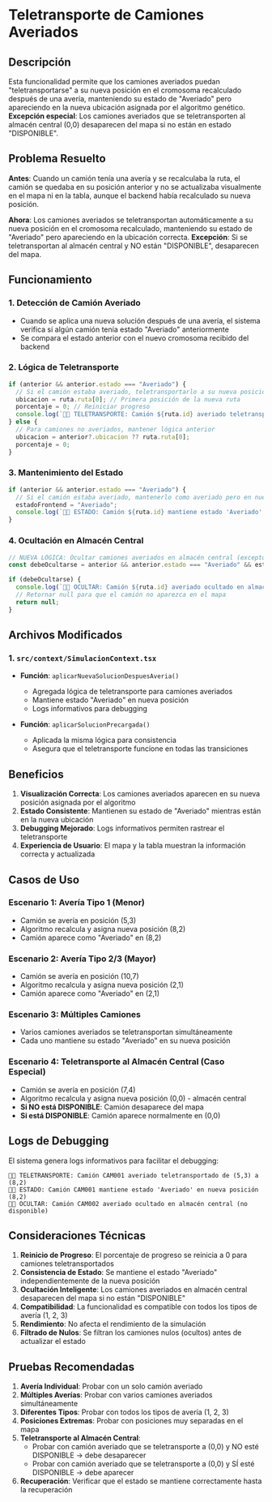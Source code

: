 # Teletransporte de Camiones Averiados

## Descripción

Esta funcionalidad permite que los camiones averiados puedan "teletransportarse" a su nueva posición en el cromosoma recalculado después de una avería, manteniendo su estado de "Averiado" pero apareciendo en la nueva ubicación asignada por el algoritmo genético. **Excepción especial**: Los camiones averiados que se teletransporten al almacén central (0,0) desaparecen del mapa si no están en estado "DISPONIBLE".

## Problema Resuelto

**Antes**: Cuando un camión tenía una avería y se recalculaba la ruta, el camión se quedaba en su posición anterior y no se actualizaba visualmente en el mapa ni en la tabla, aunque el backend había recalculado su nueva posición.

**Ahora**: Los camiones averiados se teletransportan automáticamente a su nueva posición en el cromosoma recalculado, manteniendo su estado de "Averiado" pero apareciendo en la ubicación correcta. **Excepción**: Si se teletransportan al almacén central y NO están "DISPONIBLE", desaparecen del mapa.

## Funcionamiento

### 1. Detección de Camión Averiado
- Cuando se aplica una nueva solución después de una avería, el sistema verifica si algún camión tenía estado "Averiado" anteriormente
- Se compara el estado anterior con el nuevo cromosoma recibido del backend

### 2. Lógica de Teletransporte
```typescript
if (anterior && anterior.estado === "Averiado") {
  // Si el camión estaba averiado, teletransportarlo a su nueva posición
  ubicacion = ruta.ruta[0]; // Primera posición de la nueva ruta
  porcentaje = 0; // Reiniciar progreso
  console.log(`🚛💥 TELETRANSPORTE: Camión ${ruta.id} averiado teletransportado de ${anterior.ubicacion} a ${ubicacion}`);
} else {
  // Para camiones no averiados, mantener lógica anterior
  ubicacion = anterior?.ubicacion ?? ruta.ruta[0];
  porcentaje = 0;
}
```

### 3. Mantenimiento del Estado
```typescript
if (anterior && anterior.estado === "Averiado") {
  // Si el camión estaba averiado, mantenerlo como averiado pero en nueva posición
  estadoFrontend = "Averiado";
  console.log(`🚛💥 ESTADO: Camión ${ruta.id} mantiene estado 'Averiado' en nueva posición ${ubicacion}`);
}
```

### 4. Ocultación en Almacén Central
```typescript
// NUEVA LÓGICA: Ocultar camiones averiados en almacén central (excepto si están DISPONIBLE)
const debeOcultarse = anterior && anterior.estado === "Averiado" && estaEnAlmacenCentral && camion?.estado !== 'DISPONIBLE';

if (debeOcultarse) {
  console.log(`🚛💥 OCULTAR: Camión ${ruta.id} averiado ocultado en almacén central (no disponible)`);
  // Retornar null para que el camión no aparezca en el mapa
  return null;
}
```

## Archivos Modificados

### 1. `src/context/SimulacionContext.tsx`
- **Función**: `aplicarNuevaSolucionDespuesAveria()`
  - Agregada lógica de teletransporte para camiones averiados
  - Mantiene estado "Averiado" en nueva posición
  - Logs informativos para debugging

- **Función**: `aplicarSolucionPrecargada()`
  - Aplicada la misma lógica para consistencia
  - Asegura que el teletransporte funcione en todas las transiciones

## Beneficios

1. **Visualización Correcta**: Los camiones averiados aparecen en su nueva posición asignada por el algoritmo
2. **Estado Consistente**: Mantienen su estado de "Averiado" mientras están en la nueva ubicación
3. **Debugging Mejorado**: Logs informativos permiten rastrear el teletransporte
4. **Experiencia de Usuario**: El mapa y la tabla muestran la información correcta y actualizada

## Casos de Uso

### Escenario 1: Avería Tipo 1 (Menor)
- Camión se avería en posición (5,3)
- Algoritmo recalcula y asigna nueva posición (8,2)
- Camión aparece como "Averiado" en (8,2)

### Escenario 2: Avería Tipo 2/3 (Mayor)
- Camión se avería en posición (10,7)
- Algoritmo recalcula y asigna nueva posición (2,1)
- Camión aparece como "Averiado" en (2,1)

### Escenario 3: Múltiples Camiones
- Varios camiones averiados se teletransportan simultáneamente
- Cada uno mantiene su estado "Averiado" en su nueva posición

### Escenario 4: Teletransporte al Almacén Central (Caso Especial)
- Camión se avería en posición (7,4)
- Algoritmo recalcula y asigna nueva posición (0,0) - almacén central
- **Si NO está DISPONIBLE**: Camión desaparece del mapa
- **Si está DISPONIBLE**: Camión aparece normalmente en (0,0)

## Logs de Debugging

El sistema genera logs informativos para facilitar el debugging:

```
🚛💥 TELETRANSPORTE: Camión CAM001 averiado teletransportado de (5,3) a (8,2)
🚛💥 ESTADO: Camión CAM001 mantiene estado 'Averiado' en nueva posición (8,2)
🚛💥 OCULTAR: Camión CAM002 averiado ocultado en almacén central (no disponible)
```

## Consideraciones Técnicas

1. **Reinicio de Progreso**: El porcentaje de progreso se reinicia a 0 para camiones teletransportados
2. **Consistencia de Estado**: Se mantiene el estado "Averiado" independientemente de la nueva posición
3. **Ocultación Inteligente**: Los camiones averiados en almacén central desaparecen del mapa si no están "DISPONIBLE"
4. **Compatibilidad**: La funcionalidad es compatible con todos los tipos de avería (1, 2, 3)
5. **Rendimiento**: No afecta el rendimiento de la simulación
6. **Filtrado de Nulos**: Se filtran los camiones nulos (ocultos) antes de actualizar el estado

## Pruebas Recomendadas

1. **Avería Individual**: Probar con un solo camión averiado
2. **Múltiples Averías**: Probar con varios camiones averiados simultáneamente
3. **Diferentes Tipos**: Probar con todos los tipos de avería (1, 2, 3)
4. **Posiciones Extremas**: Probar con posiciones muy separadas en el mapa
5. **Teletransporte al Almacén Central**: 
   - Probar con camión averiado que se teletransporte a (0,0) y NO esté DISPONIBLE → debe desaparecer
   - Probar con camión averiado que se teletransporte a (0,0) y SÍ esté DISPONIBLE → debe aparecer
6. **Recuperación**: Verificar que el estado se mantiene correctamente hasta la recuperación 